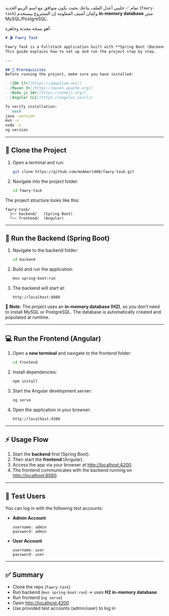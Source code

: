 تمام ✅ خليني أعدل الملف بتاعك بحيث يكون متوافق مع اسم الريبو الجديد (`fawry-task`) وكمان أضيف المعلومة إن المشروع بيستخدم **in-memory database** مش MySQL/PostgreSQL.

أهو نسخة محدثة وجاهزة:

````markdown
# 🎬 Fawry Task

Fawry Task is a Fullstack application built with **Spring Boot (Backend)** and **Angular (Frontend)**.  
This guide explains how to set up and run the project step by step.

---

## 📌 Prerequisites
Before running the project, make sure you have installed:

- [JDK 17+](https://adoptium.net/)  
- [Maven 3+](https://maven.apache.org/)  
- [Node.js 18+](https://nodejs.org/)  
- [Angular CLI](https://angular.io/cli)  

To verify installation:
```bash
java -version
mvn -v
node -v
ng version
````

---

## 👥 Clone the Project

1. Open a terminal and run:

   ```bash
   git clone https://github.com/moAmer1468/fawry-task.git
   ```
2. Navigate into the project folder:

   ```bash
   cd fawry-task
   ```

The project structure looks like this:

```
fawry-task/
  ├── backend/   (Spring Boot)
  └── frontend/  (Angular)
```

---

## 🚀 Run the Backend (Spring Boot)

1. Navigate to the backend folder:

   ```bash
   cd backend
   ```
2. Build and run the application:

   ```bash
   mvn spring-boot:run
   ```
3. The backend will start at:

   ```
   http://localhost:8080
   ```

📌 **Note:** The project uses an **in-memory database (H2)**, so you don’t need to install MySQL or PostgreSQL.
The database is automatically created and populated at runtime.

---

## 💻 Run the Frontend (Angular)

1. Open a **new terminal** and navigate to the frontend folder:

   ```bash
   cd frontend
   ```
2. Install dependencies:

   ```bash
   npm install
   ```
3. Start the Angular development server:

   ```bash
   ng serve
   ```
4. Open the application in your browser:

   ```
   http://localhost:4200
   ```

---

## ⚡ Usage Flow

1. Start the **backend** first (Spring Boot).
2. Then start the **frontend** (Angular).
3. Access the app via your browser at [http://localhost:4200](http://localhost:4200).
4. The frontend communicates with the backend running on [http://localhost:8080](http://localhost:8080).

---

## 🔑 Test Users

You can log in with the following test accounts:

* **Admin Account**

  ```
  username: admin
  password: admin
  ```

* **User Account**

  ```
  username: user
  password: user
  ```

---

## ✅ Summary

* Clone the repo (`fawry-task`)
* Run backend (`mvn spring-boot:run`) → uses **H2 in-memory database**
* Run frontend (`ng serve`)
* Open [http://localhost:4200](http://localhost:4200)
* Use provided test accounts (admin/user) to log in
